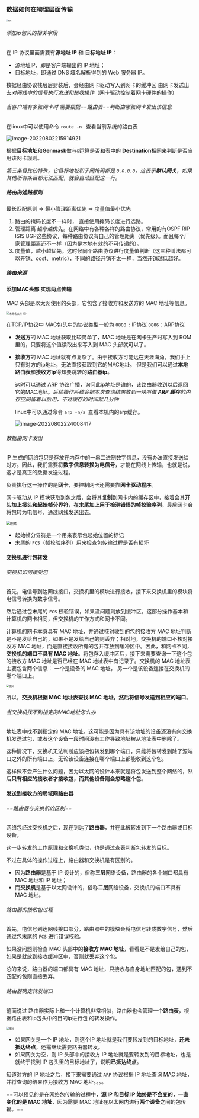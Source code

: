 ### 数据如何在物理层面传输

<img src="https://mmbiz.qpic.cn/mmbiz_png/J0g14CUwaZdCwxNydn5YuT0s7aLuqWCvbLic0XNMIJgJ0pDm6K4s39vgGO4enAIT1jzDXfQPYrdiaQe8TMy11Wicw/640?wx_fmt=png&wxfrom=5&wx_lazy=1&wx_co=1" alt="图片" style="zoom:33%;" /> 

###### 添加ip包头的相关字段

在 IP 协议里面需要有**源地址 IP** 和 **目标地址 IP**：

- 源地址IP，即是客户端输出的 IP 地址；
- 目标地址，即通过 DNS 域名解析得到的 Web 服务器 IP。

数据经由协议栈层层封装后，会经由网卡驱动写入到网卡的缓冲区 由网卡发送出去*对网线中的信号执行发送和接收操作*（网卡驱动控制着网卡硬件的操作）

###### 当客户端有多张网卡时  需要根据==路由表==判断由哪张网卡发出该信息

在linux中可以使用命令 `route -n ` 查看当前系统的路由表

![image-20220802215914921](数据包的物理传输.assets/image-20220802215914921.png)

根据**目标地址**和**Genmask**做与`&`运算是否和表中的 **Destination**相同来判断是否应用该网卡规则。

*第三条目比较特殊，它目标地址和子网掩码都是 `0.0.0.0`，这表示**默认网关**，如果其他所有条目都无法匹配，就会自动匹配这一行。* 

##### 路由的选路原则

最长匹配原则 => 最小管理距离优先 => 度量值最小优先

1. 路由的掩码长度不一样时， 直接使用掩码长度进行选路。
2. 管理距离 越小越优先。在网络中有各种各样的路由协议，常用的有OSPF RIP ISIS BGP这些协议，每种路由协议有自己的管理距离（优先级）。而且每个厂家管理距离还不一样（因为是本地有效的不可传递的）。
3. 度量值，越小越优先。这时候同个路由协议进行度量值判断（这三种叫法都可以开销、cost、metric），不同的路径开销不太一样，当然开销越低越好。

##### 路由来源



#### 添加MAC头部 实现两点传输

MAC 头部是以太网使用的头部，它包含了接收方和发送方的 MAC 地址等信息。

<img src="数据包的物理传输.assets/未命名文件 (2).png" alt="未命名文件 (2)" style="zoom:50%;" /> 

在TCP/IP协议中 MAC包头中的协议类型一般为 `0800 `: IP协议    `0806`：ARP协议

- **发送方**的 MAC 地址获取比较简单了，MAC 地址是在网卡生产时写入到 ROM 里的，只要将这个值读取出来写入到 MAC 头部就可以了。

- **接收方**的 MAC 地址就有点复杂了。由于接收方可能远在天涯海角，我们手上只有对方的ip地址，无法直接获取到它的MAC地址。 但是我们可以通过**本地路由表**和**接收方ip**得知要跳转的**路由器ip**。

  这时可以通过 ARP 协议广播，询问此ip地址是谁的，该路由器收到以后返回它的MAC地址。*后续操作系统会把本次查询结果放到一块叫做 **ARP 缓存**的内存空间留着以后用，不过缓存的时间就几分钟*

  linux中可以通过命令 `arp -n/a `查看本机内的arp缓存。

  ![image-20220802224008417](数据包的物理传输.assets/image-20220802224008417.png)

  

###### 数据由网卡发出

IP 生成的网络包只是存放在内存中的一串二进制数字信息，没有办法直接发送给对方。因此，我们需要将**数字信息转换为电信号**，才能在网线上传输，也就是说，这才是真正的数据发送过程。

负责执行这一操作的是**网卡**，要控制网卡还需要靠**网卡驱动程序**。

网卡驱动从 IP 模块获取到包之后，会将其**复制**到网卡内的缓存区中，接着会其**开头加上报头和起始帧分界符，在末尾加上用于检测错误的帧校验序列**。最后网卡会将包转为电信号，通过网线发送出去。

<img src="https://mmbiz.qpic.cn/mmbiz_png/J0g14CUwaZdCwxNydn5YuT0s7aLuqWCvRO9LjjVa7839p3IrJsdCAT6DSicnLVOBadYNbD79VdJR3iaguEhlMBWg/640?wx_fmt=png&wxfrom=5&wx_lazy=1&wx_co=1" alt="图片" style="zoom:67%;" /> 

- 起始帧分界符是一个用来表示包起始位置的标记
- 末尾的 `FCS`（帧校验序列）用来检查包传输过程是否有损坏

#### 交换机进行包转发

###### 交换机如何接受包

首先，电信号到达网线接口，交换机里的模块进行接收，接下来交换机里的模块将电信号转换为数字信号。

然后通过包末尾的 `FCS` 校验错误，如果没问题则放到缓冲区。这部分操作基本和计算机的网卡相同，但交换机的工作方式和网卡不同。

计算机的网卡本身具有 MAC 地址，并通过核对收到的包的接收方 MAC 地址判断是不是发给自己的，如果不是发给自己的则丢弃；相对地，交换机的端口不核对接收方 MAC 地址，而是直接接收所有的包并存放到缓冲区中。因此，和网卡不同，**交换机的端口不具有 MAC 地址**。将包存入缓冲区后，接下来需要查询一下这个包的接收方 MAC 地址是否已经在 MAC 地址表中有记录了。交换机的 MAC 地址表主要包含两个信息： 一个是设备的 MAC 地址，  另一个是该设备连接在交换机的哪个端口上。

<img src="https://mmbiz.qpic.cn/mmbiz_jpg/J0g14CUwaZdCwxNydn5YuT0s7aLuqWCvBd1zjI0wTj16RGEP45hOVYIVwuUoSfpNU25hOKCzXfUuicibarvJ48kw/640?wx_fmt=jpeg&wxfrom=5&wx_lazy=1&wx_co=1" alt="图片" style="zoom:50%;" /> 

所以，**交换机根据 MAC 地址表查找 MAC 地址，然后将信号发送到相应的端口**。

###### 当交换机找不到指定的MAC地址怎么办

地址表中找不到指定的 MAC 地址。这可能是因为具有该地址的设备还没有向交换机发送过包，或者这个设备一段时间没有工作导致地址被从地址表中删除了。

这种情况下，交换机无法判断应该把包转发到哪个端口，只能将包转发到除了源端口之外的所有端口上，无论该设备连接在哪个端口上都能收到这个包。

这样做不会产生什么问题，因为以太网的设计本来就是将包发送到整个网络的，然后**只有相应的接收者才接收包，而其他设备则会忽略这个包**。

#### 发送到接收方的局域网路由器

###### ==路由器与交换机的区别==

网络包经过交换机之后，现在到达了**路由器**，并在此被转发到下一个路由器或目标设备。

这一步转发的工作原理和交换机类似，也是通过查表判断包转发的目标。

不过在具体的操作过程上，路由器和交换机是有区别的。

- 因为**路由器**是基于 IP 设计的，俗称**三层**网络设备，路由器的各个端口都具有 MAC 地址和 IP 地址；
- 而**交换机**是基于以太网设计的，俗称**二层**网络设备，交换机的端口不具有 MAC 地址。

###### 路由器的接收包过程

首先，电信号到达网线接口部分，路由器中的模块会将电信号转成数字信号，然后通过包末尾的 `FCS` 进行错误校验。

如果没问题则检查 MAC 头部中的**接收方 MAC 地址**，看看是不是发给自己的包，如果是就放到接收缓冲区中，否则就丢弃这个包。

总的来说，路由器的端口都具有 MAC 地址，只接收与自身地址匹配的包，遇到不匹配的包则直接丢弃。

###### 路由器确定转发端口

前面说过 路由器实际上和一个计算机非常相似，路由器也会管理一个**路由表**，根据路由表和ip包头中的目的ip进行包 的转发操作。

<img src="数据包的物理传输.assets/640.jpeg" alt="图片" style="zoom:50%;" /> 

- 如果网关是一个 IP 地址，则这个IP 地址就是我们要转发到的目标地址，**还未抵达终点**，还需继续需要路由器转发。
- 如果网关为空，则 IP 头部中的接收方 IP 地址就是要转发到的目标地址，也是就终于找到 IP 包头里的目标地址了，说明**已抵达终点**。

知道对方的 IP 地址之后，接下来需要通过 `ARP` 协议根据 IP 地址查询 MAC 地址，并将查询的结果作为接收方 MAC 地址。。。。

==可以预见的是在网络包传输的过程中，**源 IP 和目标 IP 始终是不会变的，一直变化的是 MAC 地址**，因为需要 MAC 地址在以太网内进行**两个设备**之间的包传输。==







